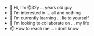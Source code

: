 - 👋 Hi, I’m @32y ... years old guy
- 👀 I’m interested in ... all and nothing
- 🌱 I’m currently learning ... lie to yourself
- 💞️ I’m looking to collaborate on ... my life
- 📫 How to reach me ... i dont know
